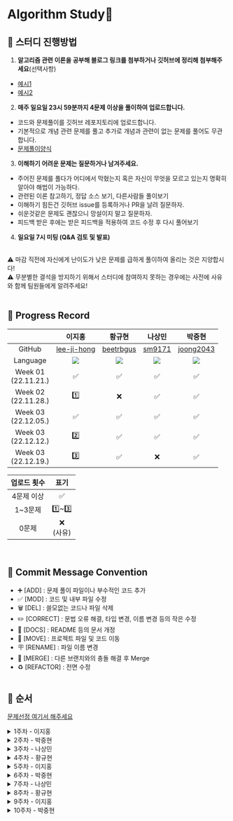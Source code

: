 # Algorithm Study📝

## 📍 스터디 진행방법
1. <b>알고리즘 관련 이론을 공부해 블로그 링크를 첨부하거나 깃허브에 정리해 첨부해주세요</b>(선택사항)
  - [예시1](https://gmlwjd9405.github.io/2018/05/06/algorithm-bubble-sort.html )
  - [예시2](https://github.com/AlgorismTest/coding-test-study/tree/main/%EC%9D%B4%EC%A7%80%ED%99%8D/%EA%B0%9C%EB%85%90%EC%A0%95%EB%A6%AC/1%EC%A3%BC%EC%B0%A8)

2. <b>매주 일요일 23시 59분까지 <b>4문제</b> 이상을 풀이하여 업로드합니다.</b>
  - 코드와 문제풀이를 깃허브 레포지토리에 업로드합니다. 
  - 기본적으로 개념 관련 문제를 풀고 추가로 개념과 관련이 없는 문제를 풀어도 무관합니다.
  - [문제풀이양식](https://github.com/AlgorismTest/coding-test-study/blob/main/solution%20template.md)
3. <b>이해하기 어려운 문제는 질문하거나 남겨주세요.</b>
  - 주어진 문제를 풀다가 어디에서 막혔는지 혹은 자신이 무엇을 모르고 있는지 명확히 알아야 해법이 가능하다.
  - 관련된 이론 참고하기, 정답 소스 보기, 다른사람들 풀이보기
  - 이해하기 힘든건 깃허브 issue를 등록하거나 PR을 날려 질문하자.
  - 쉬운것같은 문제도 괜찮으니 망설이지 말고 질문하자.
  - 피드백 받은 후에는 받은 피드백을 적용하여 코드 수정 후 다시 풀어보기
4. <b>일요일 7시 미팅 (Q&A 검토 및 발표)</b>
</br>
⚠️ 마감 직전에 자신에게 난이도가 낮은 문제를 급하게 풀이하여 올리는 것은 지양합시다!</br>
⚠️ 무분별한 결석을 방지하기 위해서 스터디에 참여하지 못하는 경우에는 사전에 사유와 함께 팀원들에게 알려주세요!
<br></br>

## 📍 Progress Record
| | 이지홍 | 황규현 | 나상민 | 박중현 |
| :---: | :---: | :---: | :---: | :---: |
| GitHub | [lee-ji-hong](https://github.com/lee-ji-hong) | [beetrbgus](https://github.com/beetrbgus) | [sm9171](https://github.com/sm9171) | [joong2043](https://github.com/joong2043) |
| Language | <img src="https://img.shields.io/badge/Javascript-yellow?style=for-the-badge-square&logo=Javascript&logoColor=F7DF1E"/> | <img src="https://img.shields.io/badge/Java-007396?style=flat-square&logo=Java&logoColor=white"/> | <img src="https://img.shields.io/badge/Java-007396?style=flat-square&logo=Java&logoColor=white"/> | <img src="https://img.shields.io/badge/Java-007396?style=flat-square&logo=Java&logoColor=white"/> |
| Week 01</br>(22.11.21.) | ✅ | ✅ | ✅ | ✅ |
| Week 02</br>(22.11.28.) | 1️⃣ | ❌ | ✅ | ✅ |
| Week 03</br>(22.12.05.) | ✅ | ✅ | ✅ | ✅ |
| Week 03</br>(22.12.12.) | 2️⃣ | ✅ | ✅ | ✅ |
| Week 03</br>(22.12.19.) | 3️⃣ | ✅ | ❌ | ✅ |

| 업로드 횟수 | 표기 |
| :---: | :---: |
| 4문제 이상 | ✅ |
| 1~3문제 | 1️⃣~3️⃣ |
| 0문제 | ❌ <br/>(사유) |

<br>

## 📍 Commit Message Convention
- ➕ [ADD] : 문제 풀이 파일이나 부수적인 코드 추가
- ✅ [MOD] : 코드 및 내부 파일 수정
- 🗑 [DEL] : 쓸모없는 코드나 파일 삭제
- ✏️ [CORRECT] : 문법 오류 해결, 타입 변경, 이름 변경 등의 작은 수정
- 📄 [DOCS] : README 등의 문서 개정
- 🚚 [MOVE] : 프로젝트 파일 및 코드 이동
- 🪧 [RENAME] : 파일 이름 변경
- 🔀 [MERGE] : 다른 브랜치와의 충돌 해결 후 Merge
- ♻️ [REFACTOR] : 전면 수정
<br></br>

## 📍 순서

[문제선정 여기서 해주세요](https://github.com/encrypted-def/basic-algo-lecture/blob/master/workbook.md)

<details>
<summary>1주차 - 이지홍</summary>
<div markdown="1">
- 자료구조 1 (10828,10845)
</div>
<div markdown="2">
- 자료구조 1(연습)(10799,17413)
</div>
</details>
<details>
<summary>2주차 - 박중현</summary>
- 1918, 11656, 1978, 6588
<div markdown="1">
- 자료구조 1(참고)
</div>
<div markdown="2">
- 수학 1
</div>
</details>

<details>
<summary>3주차 - 나상민</summary>
- 1212, 9613, 2745, 11653
<div markdown="1">
- 수학 1(연습)
</div>
<div markdown="2">
- 수학 1(참고)
</div>
</details>

<details>
<summary>4주차 - 황규현</summary>
<div markdown="1">
- 다이나믹 프로그래밍
</div>
<div markdown="2">
- 다이나믹 프로그래밍(연습)
</div>
</details>

<details>
<summary>5주차 - 이지홍</summary>
<div markdown="1">
- BFS
</div>
<div markdown="2">
- 재귀
</div>
</details>

<details>
<summary>6주차 - 박중현</summary>
<div markdown="1">
- 브루트 포스 (N과 M)
</div>
<div markdown="2">
- 브루트 포스 (순열)
</div>
</details>

<details>
<summary>7주차 - 나상민</summary>
<div markdown="1">
- 브루트 포스(재귀)
</div>
<div markdown="2">
- 브루트 포스(비트마스크)
</div>
</details>

<details>
<summary>8주차 - 황규현</summary>
<div markdown="1">
- 그래프 1
</div>
<div markdown="2">
- 그래프 1(연습)
</div>
</details>

<details>
<summary>9주차 - 이지홍</summary>
<div markdown="1">
- 그래프 1(도전)
</div>
<div markdown="2">
- BFS
</div>
</details>

<details>
<summary>10주차 - 박중현</summary>
<div markdown="1">
- 트리 1
</div>
</details>

